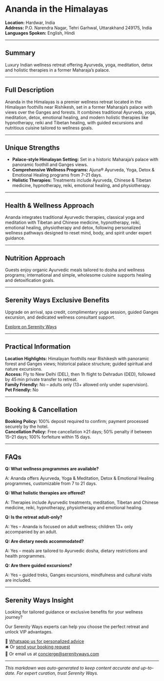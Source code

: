 # Ananda in the Himalayas

**Location:** Hardwar, India  
**Address:** P.O. Narendra Nagar, Tehri Garhwal, Uttarakhand 249175, India  
**Languages Spoken:** English, Hindi

---

## Summary

Luxury Indian wellness retreat offering Ayurveda, yoga, meditation, detox and holistic therapies in a former Maharaja’s palace.

---

## Full Description

Ananda in the Himalayas is a premier wellness retreat located in the Himalayan foothills near Rishikesh, set in a former Maharaja’s palace with views over the Ganges and forests. It combines traditional Ayurveda, yoga, meditation, detox, emotional healing, and modern holistic therapies like hypnotherapy, reiki and Tibetan healing, with guided excursions and nutritious cuisine tailored to wellness goals.

---

## Unique Strengths

- **Palace‑style Himalayan Setting:** Set in a historic Maharaja’s palace with panoramic foothill and Ganges views.
- **Comprehensive Wellness Programs:** Ajuna® Ayurveda, Yoga, Detox & Emotional Healing programs from 7–21 days.
- **Holistic Therapies:** Treatments include Ayurveda, Chinese & Tibetan medicine, hypnotherapy, reiki, emotional healing, and physiotherapy.

---

## Health & Wellness Approach

Ananda integrates traditional Ayurvedic therapies, classical yoga and meditation with Tibetan and Chinese medicine, hypnotherapy, reiki, emotional healing, physiotherapy and detox, following personalized wellness pathways designed to reset mind, body, and spirit under expert guidance.

---

## Nutrition Approach

Guests enjoy organic Ayurvedic meals tailored to dosha and wellness programs; international and simple, wholesome cuisine supports healing and detoxification goals.

---

## Serenity Ways Exclusive Benefits

Upgrade on arrival, spa credit, complimentary yoga session, guided Ganges excursion, and dedicated wellness consultant support.

[Explore on Serenity Ways](https://serenityways.com/collections/ananda-in-the-himalayas)

---

## Practical Information

**Location Highlights:** Himalayan foothills near Rishikesh with panoramic forest and Ganges views; historical palace structure; guided spiritual and nature excursions.  
**Access:** Fly to New Delhi (DEL), then 1h flight to Dehradun (DED), followed by 45 min private transfer to retreat.  
**Family Friendly:** No – adults only (13+ allowed only under supervision).  
**Pet Friendly:** No

---

## Booking & Cancellation

**Booking Policy:** 100% deposit required to confirm; payment processed securely by the hotel.  
**Cancellation Policy:** Free cancellation ≥21 days; 50% penalty if between 15–21 days; 100% forfeiture within 15 days.

---

## FAQs

**Q: What wellness programmes are available?**

A: Ananda offers Ayurveda, Yoga & Meditation, Detox & Emotional Healing programmes, customizable from 7 to 21 days.

**Q: What holistic therapies are offered?**

A: Therapies include Ayurvedic treatments, meditation, Tibetan and Chinese medicine, reiki, hypnotherapy, physiotherapy and emotional healing.

**Q: Is the retreat adult‑only?**

A: Yes – Ananda is focused on adult wellness; children 13+ only accompanied by an adult.

**Q: Are dietary needs accommodated?**

A: Yes – meals are tailored to Ayurvedic dosha, dietary restrictions and health programmes.

**Q: Are there guided excursions?**

A: Yes – guided treks, Ganges excursions, mindfulness and cultural visits are included.


---

## Serenity Ways Insight

Looking for tailored guidance or exclusive benefits for your wellness journey?

Our Serenity Ways experts can help you choose the perfect retreat and unlock VIP advantages.

💬 [Whatsapp us for personalized advice](https://wa.me/33786553455)  
🛎️ Or [send your booking request](https://serenityways.com/pages/contact)  
📧 Or email us at [concierge@serenityways.com](mailto:concierge@serenityways.com)

---

*This markdown was auto-generated to keep content accurate and up-to-date. For expert curation, trust Serenity Ways.*
